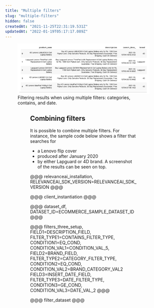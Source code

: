 ```yaml
---
title: "Multiple filters"
slug: "multiple-filters"
hidden: false
createdAt: "2021-11-25T22:31:19.531Z"
updatedAt: "2022-01-19T05:17:17.089Z"
---
```

<figure>
<img src="https://github.com/RelevanceAI/RelevanceAI-readme-docs/blob/v0.33.2-general-features/docs_template/GENERAL_FEATURES/_assests/multiple-filters.png" width="1009" alt="combined filters.png" />
<figcaption>Filtering results when using multiple filters: categories, contains, and date.</figcaption>
<figure>

## Combining filters
It is possible to combine multiple filters. For instance, the sample code below shows a filter that searches for
* a Lenovo flip cover
* produced after January 2020
* by either Lapguard or 4D brand.
A screenshot of the results can be seen on top.

@@@ relevanceai_installation, RELEVANCEAI_SDK_VERSION=RELEVANCEAI_SDK_VERSION @@@

@@@ client_instantiation @@@

@@@ dataset_df, DATASET_ID=ECOMMERCE_SAMPLE_DATASET_ID @@@

@@@ filters_three_setup,
FIELD1=DESCRIPTION_FIELD, FILTER_TYPE1=CONTAINS_FILTER_TYPE, CONDITION1=EQ_COND, CONDITION_VAL1=CONDITION_VAL_5,
FIELD2=BRAND_FIELD, FILTER_TYPE2=CATEGORY_FILTER_TYPE, CONDITION2=EQ_COND, CONDITION_VAL2=BRAND_CATEGORY_VAL2
FIELD3=INSERT_DATE_FIELD, FILTER_TYPE3=DATE_FILTER_TYPE, CONDITION3=GE_COND, CONDITION_VAL3=DATE_VAL_2 @@@

@@@ filter_dataset @@@

